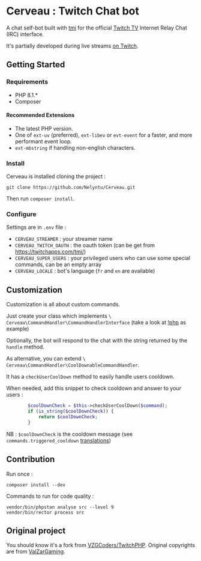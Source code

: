 Cerveau : Twitch Chat bot
=========================

A chat self-bot built with [tmi](https://github.com/ghostzero/tmi) for the official [Twitch TV](https://www.twitch.tv) Internet Relay Chat (IRC) interface.

It's partially developed during live streams [on Twitch](https://www.twitch.tv/nelyntu_).

## Getting Started

### Requirements

- PHP 8.1.*
- Composer

#### Recommended Extensions

- The latest PHP version.
- One of `ext-uv` (preferred), `ext-libev` or `evt-event` for a faster, and more performant event loop.
- `ext-mbstring` if handling non-english characters.

### Install

Cerveau is installed cloning the project :

```
git clone https://github.com/Nelyntu/Cerveau.git
```

Then run `composer install`.

### Configure

Settings are in `.env` file :
* `CERVEAU_STREAMER` : your streamer name
* `CERVEAU_TWITCH_OAUTH` : the oauth token (can be get from https://twitchapps.com/tmi/)
* `CERVEAU_SUPER_USERS` : your privileged users who can use some special commands, can be an empty array
* `CERVEAU_LOCALE` : bot's language (`fr` and `en` are available)

## Customization

Customization is all about custom commands.

Just create your class which implements `\ Cerveau\CommandHandler\CommandHandlerInterface` (take a look at [!php](src/Cerveau/CommandHandler/PhpCommandHandler.php) as example)

Optionally, the bot will respond to the chat with the string returned by the `handle` method.

As alternative, you can extend `\ Cerveau\CommandHandler\CoolDownableCommandHandler`.

It has a `checkUserCoolDown` method to easily handle users cooldown.

When needed, add this snippet to check cooldown and answer to your users :
```php
        $coolDownCheck = $this->checkUserCoolDown($command);
        if (is_string($coolDownCheck)) {
            return $coolDownCheck;
        }
```

NB : `$coolDownCheck` is the cooldown message (see `commands.triggered_cooldown` [translations](translations))

## Contribution

Run once :

```
composer install --dev
```

Commands to run for code quality :

```
vendor/bin/phpstan analyse src --level 9
vendor/bin/rector process src
```

## Original project

You should know it's a fork from [VZGCoders/TwitchPHP](https://github.com/VZGCoders/TwitchPHP).
Original copyrights are from [ValZarGaming](mailto:valzargaming@gmail.com).
